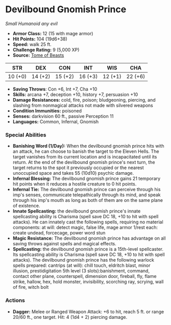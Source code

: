 # Devilbound Gnomish Prince

*Small* *Humanoid* *any evil*

- **Armor Class:** 12 (15 with mage armor)
- **Hit Points:** 104 (19d6+38)
- **Speed:** walk 25 ft.
- **Challenge Rating:** 9 (5,000 XP)
- **Source:** [Tome of Beasts](https://koboldpress.com/kpstore/product/tome-of-beasts-for-5th-edition-print/)

| STR | DEX | CON | INT | WIS | CHA |
| --- | --- | --- | --- | --- | --- |
| 10 (+0) | 14 (+2) | 15 (+2) | 16 (+3) | 12 (+1) | 22 (+6) |

- **Saving Throws**: Con +6, Int +7, Cha +10
- **Skills:** arcana +7, deception +10, history +7, persuasion +10
- **Damage Resistances:** cold, fire, poison; bludgeoning, piercing, and slashing from nonmagical attacks not made with silvered weapons
- **Condition Immunities:** poisoned
- **Senses:** darkvision 60 ft., passive Perception 11
- **Languages:** Common, Infernal, Gnomish
### Special Abilities
- **Banishing Word (1/Day):** When the devilbound gnomish prince hits with an attack, he can choose to banish the target to the Eleven Hells. The target vanishes from its current location and is incapacitated until its return. At the end of the devilbound gnomish prince's next turn, the target returns to the spot it previously occupied or the nearest unoccupied space and takes 55 (10d10) psychic damage.
- **Infernal Blessing:** The devilbound gnomish prince gains 21 temporary hit points when it reduces a hostile creature to 0 hit points.
- **Infernal Tie:** The devilbound gnomish prince can perceive through his imp's senses, communicate telepathically through its mind, and speak through his imp's mouth as long as both of them are on the same plane of existence.
- **Innate Spellcasting:** the devilbound gnomish prince's innate spellcasting ability is Charisma (spell save DC 18, +10 to hit with spell attacks). He can innately cast the following spells, requiring no material components:  at will: detect magic, false life, mage armor  1/rest each: create undead, forcecage, power word stun
- **Magic Resistance:** The devilbound gnomish prince has advantage on all saving throws against spells and magical effects.
- **Spellcasting:** the devilbound gnomish prince is a 15th-level spellcaster. Its spellcasting ability is Charisma (spell save DC 18, +10 to hit with spell attacks). The devilbound gnomish prince has the following warlock spells prepared:  cantrips (at will): chill touch, eldritch blast, minor illusion, prestidigitation  5th level (3 slots):banishment, command, contact other plane, counterspell, dimension door, fireball, fly, flame strike, hallow, hex, hold monster, invisibility, scorching ray, scrying, wall of fire, witch bolt
### Actions
- **Dagger:** Melee or Ranged Weapon Attack: +6 to hit, reach 5 ft. or range 20/60 ft., one target. Hit: 4 (1d4 + 2) piercing damage.
